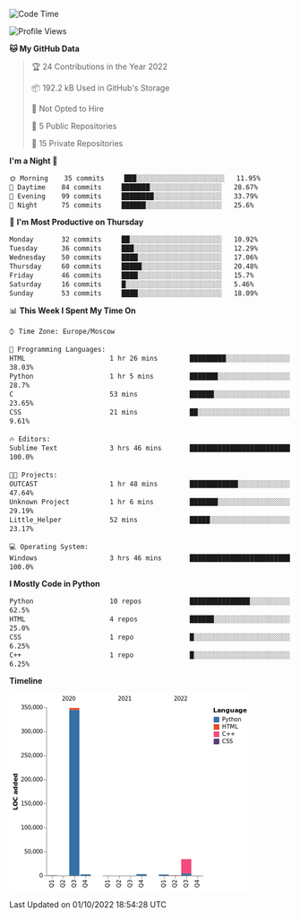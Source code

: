 <!--START_SECTION:waka-->
![Code Time](http://img.shields.io/badge/Code%20Time-31%20hrs%2031%20mins-blue)

![Profile Views](http://img.shields.io/badge/Profile%20Views-9-blue)

**🐱 My GitHub Data** 

> 🏆 24 Contributions in the Year 2022
 > 
> 📦 192.2 kB Used in GitHub's Storage 
 > 
> 🚫 Not Opted to Hire
 > 
> 📜 5 Public Repositories 
 > 
> 🔑 15 Private Repositories  
 > 
**I'm a Night 🦉** 

```text
🌞 Morning    35 commits     ███░░░░░░░░░░░░░░░░░░░░░░   11.95% 
🌆 Daytime    84 commits     ███████░░░░░░░░░░░░░░░░░░   28.67% 
🌃 Evening    99 commits     ████████░░░░░░░░░░░░░░░░░   33.79% 
🌙 Night      75 commits     ██████░░░░░░░░░░░░░░░░░░░   25.6%

```
📅 **I'm Most Productive on Thursday** 

```text
Monday       32 commits     ██░░░░░░░░░░░░░░░░░░░░░░░   10.92% 
Tuesday      36 commits     ███░░░░░░░░░░░░░░░░░░░░░░   12.29% 
Wednesday    50 commits     ████░░░░░░░░░░░░░░░░░░░░░   17.06% 
Thursday     60 commits     █████░░░░░░░░░░░░░░░░░░░░   20.48% 
Friday       46 commits     ████░░░░░░░░░░░░░░░░░░░░░   15.7% 
Saturday     16 commits     █░░░░░░░░░░░░░░░░░░░░░░░░   5.46% 
Sunday       53 commits     ████░░░░░░░░░░░░░░░░░░░░░   18.09%

```


📊 **This Week I Spent My Time On** 

```text
⌚︎ Time Zone: Europe/Moscow

💬 Programming Languages: 
HTML                     1 hr 26 mins        █████████░░░░░░░░░░░░░░░░   38.03% 
Python                   1 hr 5 mins         ███████░░░░░░░░░░░░░░░░░░   28.7% 
C                        53 mins             ██████░░░░░░░░░░░░░░░░░░░   23.65% 
CSS                      21 mins             ██░░░░░░░░░░░░░░░░░░░░░░░   9.61%

🔥 Editors: 
Sublime Text             3 hrs 46 mins       █████████████████████████   100.0%

🐱‍💻 Projects: 
OUTCAST                  1 hr 48 mins        ████████████░░░░░░░░░░░░░   47.64% 
Unknown Project          1 hr 6 mins         ███████░░░░░░░░░░░░░░░░░░   29.19% 
Little_Helper            52 mins             █████░░░░░░░░░░░░░░░░░░░░   23.17%

💻 Operating System: 
Windows                  3 hrs 46 mins       █████████████████████████   100.0%

```

**I Mostly Code in Python** 

```text
Python                   10 repos            ███████████████░░░░░░░░░░   62.5% 
HTML                     4 repos             ██████░░░░░░░░░░░░░░░░░░░   25.0% 
CSS                      1 repo              █░░░░░░░░░░░░░░░░░░░░░░░░   6.25% 
C++                      1 repo              █░░░░░░░░░░░░░░░░░░░░░░░░   6.25%

```


**Timeline**

![Chart not found](https://raw.githubusercontent.com/Delitel-WEB/Delitel-WEB/main/charts/bar_graph.png) 


 Last Updated on 01/10/2022 18:54:28 UTC
<!--END_SECTION:waka-->
